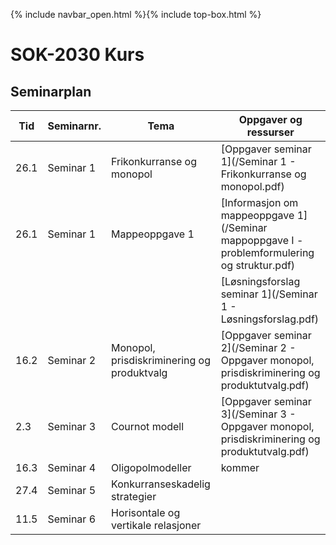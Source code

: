 {% include navbar_open.html %}{% include top-box.html %}
# SOK-2030 Kurs    

## Seminarplan   



|Tid | Seminarnr. | Tema                        |  Oppgaver og ressurser  |
|----|------------|-----------------------------|-------------------------|
| 26.1|  Seminar 1 | Frikonkurranse og monopol   | [Oppgaver seminar 1](/Seminar 1 - Frikonkurranse og monopol.pdf)     |
| 26.1| Seminar 1  | Mappeoppgave 1              | [Informasjon om mappeoppgave 1](/Seminar mappoppgave I - problemformulering og struktur.pdf)|
|      |           |                             |[Løsningsforslag seminar 1](/Seminar 1 - Løsningsforslag.pdf)|
| 16.2| Seminar 2 | Monopol, prisdiskriminering og produktvalg| [Oppgaver seminar 2](/Seminar 2 - Oppgaver monopol, prisdiskriminering og produktutvalg.pdf)|      
| 2.3| Seminar 3  | Cournot modell              | [Oppgaver seminar 3](/Seminar 3 - Oppgaver monopol, prisdiskriminering og produktutvalg.pdf)             |
| 16.3| Seminar 4 | Oligopolmodeller            | kommer                  |
|27.4| Seminar 5   |Konkurranseskadelig strategier|   |
|11.5| Seminar 6   |Horisontale og vertikale relasjoner|   |
 
